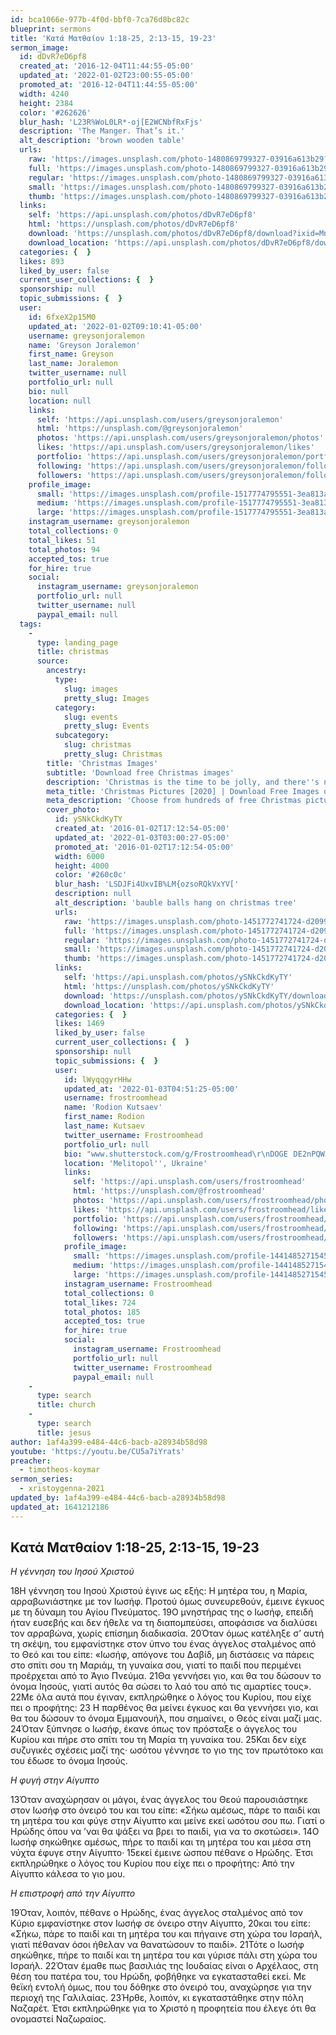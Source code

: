 ```yaml
---
id: bca1066e-977b-4f0d-bbf0-7ca76d8bc82c
blueprint: sermons
title: 'Κατά Ματθαίον 1:18-25, 2:13-15, 19-23'
sermon_image:
  id: dDvR7eD6pf8
  created_at: '2016-12-04T11:44:55-05:00'
  updated_at: '2022-01-02T23:00:55-05:00'
  promoted_at: '2016-12-04T11:44:55-05:00'
  width: 4240
  height: 2384
  color: '#262626'
  blur_hash: 'L23R%WoL0LR*-oj[E2WCNbfRxFjs'
  description: 'The Manger. That’s it.'
  alt_description: 'brown wooden table'
  urls:
    raw: 'https://images.unsplash.com/photo-1480869799327-03916a613b29?ixid=MnwxNjM3NDl8MHwxfHNlYXJjaHwyfHxtYW5nZXJ8ZW58MHx8fHwxNjQxMjExOTQ3&ixlib=rb-1.2.1'
    full: 'https://images.unsplash.com/photo-1480869799327-03916a613b29?crop=entropy&cs=srgb&fm=jpg&ixid=MnwxNjM3NDl8MHwxfHNlYXJjaHwyfHxtYW5nZXJ8ZW58MHx8fHwxNjQxMjExOTQ3&ixlib=rb-1.2.1&q=85'
    regular: 'https://images.unsplash.com/photo-1480869799327-03916a613b29?crop=entropy&cs=tinysrgb&fit=max&fm=jpg&ixid=MnwxNjM3NDl8MHwxfHNlYXJjaHwyfHxtYW5nZXJ8ZW58MHx8fHwxNjQxMjExOTQ3&ixlib=rb-1.2.1&q=80&w=1080'
    small: 'https://images.unsplash.com/photo-1480869799327-03916a613b29?crop=entropy&cs=tinysrgb&fit=max&fm=jpg&ixid=MnwxNjM3NDl8MHwxfHNlYXJjaHwyfHxtYW5nZXJ8ZW58MHx8fHwxNjQxMjExOTQ3&ixlib=rb-1.2.1&q=80&w=400'
    thumb: 'https://images.unsplash.com/photo-1480869799327-03916a613b29?crop=entropy&cs=tinysrgb&fit=max&fm=jpg&ixid=MnwxNjM3NDl8MHwxfHNlYXJjaHwyfHxtYW5nZXJ8ZW58MHx8fHwxNjQxMjExOTQ3&ixlib=rb-1.2.1&q=80&w=200'
  links:
    self: 'https://api.unsplash.com/photos/dDvR7eD6pf8'
    html: 'https://unsplash.com/photos/dDvR7eD6pf8'
    download: 'https://unsplash.com/photos/dDvR7eD6pf8/download?ixid=MnwxNjM3NDl8MHwxfHNlYXJjaHwyfHxtYW5nZXJ8ZW58MHx8fHwxNjQxMjExOTQ3'
    download_location: 'https://api.unsplash.com/photos/dDvR7eD6pf8/download?ixid=MnwxNjM3NDl8MHwxfHNlYXJjaHwyfHxtYW5nZXJ8ZW58MHx8fHwxNjQxMjExOTQ3'
  categories: {  }
  likes: 893
  liked_by_user: false
  current_user_collections: {  }
  sponsorship: null
  topic_submissions: {  }
  user:
    id: 6fxeX2p15M0
    updated_at: '2022-01-02T09:10:41-05:00'
    username: greysonjoralemon
    name: 'Greyson Joralemon'
    first_name: Greyson
    last_name: Joralemon
    twitter_username: null
    portfolio_url: null
    bio: null
    location: null
    links:
      self: 'https://api.unsplash.com/users/greysonjoralemon'
      html: 'https://unsplash.com/@greysonjoralemon'
      photos: 'https://api.unsplash.com/users/greysonjoralemon/photos'
      likes: 'https://api.unsplash.com/users/greysonjoralemon/likes'
      portfolio: 'https://api.unsplash.com/users/greysonjoralemon/portfolio'
      following: 'https://api.unsplash.com/users/greysonjoralemon/following'
      followers: 'https://api.unsplash.com/users/greysonjoralemon/followers'
    profile_image:
      small: 'https://images.unsplash.com/profile-1517774795551-3ea813a72bc2?ixlib=rb-1.2.1&q=80&fm=jpg&crop=faces&cs=tinysrgb&fit=crop&h=32&w=32'
      medium: 'https://images.unsplash.com/profile-1517774795551-3ea813a72bc2?ixlib=rb-1.2.1&q=80&fm=jpg&crop=faces&cs=tinysrgb&fit=crop&h=64&w=64'
      large: 'https://images.unsplash.com/profile-1517774795551-3ea813a72bc2?ixlib=rb-1.2.1&q=80&fm=jpg&crop=faces&cs=tinysrgb&fit=crop&h=128&w=128'
    instagram_username: greysonjoralemon
    total_collections: 0
    total_likes: 51
    total_photos: 94
    accepted_tos: true
    for_hire: true
    social:
      instagram_username: greysonjoralemon
      portfolio_url: null
      twitter_username: null
      paypal_email: null
  tags:
    -
      type: landing_page
      title: christmas
      source:
        ancestry:
          type:
            slug: images
            pretty_slug: Images
          category:
            slug: events
            pretty_slug: Events
          subcategory:
            slug: christmas
            pretty_slug: Christmas
        title: 'Christmas Images'
        subtitle: 'Download free Christmas images'
        description: 'Christmas is the time to be jolly, and there''s nothing jollier than Unsplash''s collection of Christmas images. Trees, snow, christmas lights, and magical feasts: Unsplash has images of it all, and they''re totally free to use.'
        meta_title: 'Christmas Pictures [2020] | Download Free Images on Unsplash'
        meta_description: 'Choose from hundreds of free Christmas pictures. Download HD Christmas photos for free on Unsplash.'
        cover_photo:
          id: ySNkCkdKyTY
          created_at: '2016-01-02T17:12:54-05:00'
          updated_at: '2022-01-03T03:00:27-05:00'
          promoted_at: '2016-01-02T17:12:54-05:00'
          width: 6000
          height: 4000
          color: '#260c0c'
          blur_hash: 'LSDJFi4UxvIB%LM{ozsoRQkVxYV['
          description: null
          alt_description: 'bauble balls hang on christmas tree'
          urls:
            raw: 'https://images.unsplash.com/photo-1451772741724-d20990422508?ixlib=rb-1.2.1'
            full: 'https://images.unsplash.com/photo-1451772741724-d20990422508?ixlib=rb-1.2.1&q=85&fm=jpg&crop=entropy&cs=srgb'
            regular: 'https://images.unsplash.com/photo-1451772741724-d20990422508?ixlib=rb-1.2.1&q=80&fm=jpg&crop=entropy&cs=tinysrgb&w=1080&fit=max'
            small: 'https://images.unsplash.com/photo-1451772741724-d20990422508?ixlib=rb-1.2.1&q=80&fm=jpg&crop=entropy&cs=tinysrgb&w=400&fit=max'
            thumb: 'https://images.unsplash.com/photo-1451772741724-d20990422508?ixlib=rb-1.2.1&q=80&fm=jpg&crop=entropy&cs=tinysrgb&w=200&fit=max'
          links:
            self: 'https://api.unsplash.com/photos/ySNkCkdKyTY'
            html: 'https://unsplash.com/photos/ySNkCkdKyTY'
            download: 'https://unsplash.com/photos/ySNkCkdKyTY/download'
            download_location: 'https://api.unsplash.com/photos/ySNkCkdKyTY/download'
          categories: {  }
          likes: 1469
          liked_by_user: false
          current_user_collections: {  }
          sponsorship: null
          topic_submissions: {  }
          user:
            id: lWyqqgyrHHw
            updated_at: '2022-01-03T04:51:25-05:00'
            username: frostroomhead
            name: 'Rodion Kutsaev'
            first_name: Rodion
            last_name: Kutsaev
            twitter_username: Frostroomhead
            portfolio_url: null
            bio: "www.shutterstock.com/g/Frostroomhead\r\nDOGE⠀DE2nPQW3QboTzuqQvkpxdVyddgKKBy3Rwj BTC⠀1LU1Hq8QXsFXBe2QDrHR6hvfz2tZohUkG5 ETH⠀0x48e7c0ae4a5eac8b7d58564d649ab16b48a03211"
            location: 'Melitopol'', Ukraine'
            links:
              self: 'https://api.unsplash.com/users/frostroomhead'
              html: 'https://unsplash.com/@frostroomhead'
              photos: 'https://api.unsplash.com/users/frostroomhead/photos'
              likes: 'https://api.unsplash.com/users/frostroomhead/likes'
              portfolio: 'https://api.unsplash.com/users/frostroomhead/portfolio'
              following: 'https://api.unsplash.com/users/frostroomhead/following'
              followers: 'https://api.unsplash.com/users/frostroomhead/followers'
            profile_image:
              small: 'https://images.unsplash.com/profile-1441485271545-5967d833a329?ixlib=rb-1.2.1&q=80&fm=jpg&crop=faces&cs=tinysrgb&fit=crop&h=32&w=32'
              medium: 'https://images.unsplash.com/profile-1441485271545-5967d833a329?ixlib=rb-1.2.1&q=80&fm=jpg&crop=faces&cs=tinysrgb&fit=crop&h=64&w=64'
              large: 'https://images.unsplash.com/profile-1441485271545-5967d833a329?ixlib=rb-1.2.1&q=80&fm=jpg&crop=faces&cs=tinysrgb&fit=crop&h=128&w=128'
            instagram_username: Frostroomhead
            total_collections: 0
            total_likes: 724
            total_photos: 185
            accepted_tos: true
            for_hire: true
            social:
              instagram_username: Frostroomhead
              portfolio_url: null
              twitter_username: Frostroomhead
              paypal_email: null
    -
      type: search
      title: church
    -
      type: search
      title: jesus
author: 1af4a399-e484-44c6-bacb-a28934b58d98
youtube: 'https://youtu.be/CU5a7iYrats'
preacher:
  - timotheos-koymar
sermon_series:
  - xristoygenna-2021
updated_by: 1af4a399-e484-44c6-bacb-a28934b58d98
updated_at: 1641212186
---
```

## Κατά Ματθαίον 1:18-25, 2:13-15, 19-23

_Η γέννηση του Ιησού Χριστού_

18Η γέννηση του Ιησού Χριστού έγινε ως εξής: Η μητέρα του, η Μαρία, αρραβωνιάστηκε με τον Ιωσήφ. Προτού όμως συνευρεθούν, έμεινε έγκυος με τη δύναμη του Αγίου Πνεύματος. 19Ο μνηστήρας της ο Ιωσήφ, επειδή ήταν ευσεβής και δεν ήθελε να τη διαπομπεύσει, αποφάσισε να διαλύσει τον αρραβώνα, χωρίς επίσημη διαδικασία. 20Όταν όμως κατέληξε σ’ αυτή τη σκέψη, του εμφανίστηκε στον ύπνο του ένας άγγελος σταλμένος από το Θεό και του είπε: «Ιωσήφ, απόγονε του Δαβίδ, μη διστάσεις να πάρεις στο σπίτι σου τη Μαριάμ, τη γυναίκα σου, γιατί το παιδί που περιμένει προέρχεται από το Άγιο Πνεύμα. 21Θα γεννήσει γιο, και θα του δώσουν το όνομα Ιησούς, γιατί αυτός θα σώσει το λαό του από τις αμαρτίες τους».
22Με όλα αυτά που έγιναν, εκπληρώθηκε ο λόγος του Κυρίου, που είχε πει ο προφήτης:
23 Η παρθένος θα μείνει έγκυος και θα γεννήσει γιο,
και θα του δώσουν το όνομα Εμμανουήλ,
που σημαίνει, ο Θεός είναι μαζί μας.
24Όταν ξύπνησε ο Ιωσήφ, έκανε όπως τον πρόσταξε ο άγγελος του Κυρίου και πήρε στο σπίτι του τη Μαρία τη γυναίκα του. 25Και δεν είχε συζυγικές σχέσεις μαζί της· ωσότου γέννησε το γιο της τον πρωτότοκο και του έδωσε το όνομα Ιησούς.

_Η φυγή στην Αίγυπτο_

13Όταν αναχώρησαν οι μάγοι, ένας άγγελος του Θεού παρουσιάστηκε στον Ιωσήφ στο όνειρό του και του είπε: «Σήκω αμέσως, πάρε το παιδί και τη μητέρα του και φύγε στην Αίγυπτο και μείνε εκεί ωσότου σου πω. Γιατί ο Ηρώδης όπου να ’ναι θα ψάξει να βρει το παιδί, για να το σκοτώσει». 14Ο Ιωσήφ σηκώθηκε αμέσως, πήρε το παιδί και τη μητέρα του και μέσα στη νύχτα έφυγε στην Αίγυπτο· 15εκεί έμεινε ώσπου πέθανε ο Ηρώδης. Έτσι εκπληρώθηκε ο λόγος του Κυρίου που είχε πει ο προφήτης: Από την Αίγυπτο κάλεσα το γιο μου.

_Η επιστροφή από την Αίγυπτο_

19Όταν, λοιπόν, πέθανε ο Ηρώδης, ένας άγγελος σταλμένος από τον Κύριο εμφανίστηκε στον Ιωσήφ σε όνειρο στην Αίγυπτο, 20και του είπε: «Σήκω, πάρε το παιδί και τη μητέρα του και πήγαινε στη χώρα του Ισραήλ, γιατί πέθαναν όσοι ήθελαν να θανατώσουν το παιδί». 21Τότε ο Ιωσήφ σηκώθηκε, πήρε το παιδί και τη μητέρα του και γύρισε πάλι στη χώρα του Ισραήλ.
22Όταν έμαθε πως βασιλιάς της Ιουδαίας είναι ο Αρχέλαος, στη θέση του πατέρα του, του Ηρώδη, φοβήθηκε να εγκατασταθεί εκεί. Με θεϊκή εντολή όμως, που του δόθηκε στο όνειρό του, αναχώρησε για την περιοχή της Γαλιλαίας. 23Ήρθε, λοιπόν, κι εγκαταστάθηκε στην πόλη Ναζαρέτ. Έτσι εκπληρώθηκε για το Χριστό η προφητεία που έλεγε ότι θα ονομαστεί Ναζωραίος.